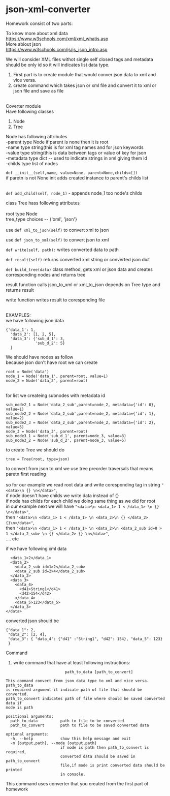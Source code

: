 # json-xml-converter

Homework consist of two parts: <br>

To know more about xml data <br>
https://www.w3schools.com/xml/xml_whatis.asp <br>
More abiout json <br>
https://www.w3schools.com/js/js_json_intro.asp <br>

We will consider XML files withot single self closed tags and metadata should be only id so it will indicates list data type.<br>

1. First part is to create module that would conver json data to xml and vice versa. <br>
2. create command which takes json or xml file and convert it to xml or json file and save as file <br>
<br>
Coverter module <br>
Have following classes <br>

1. Node 
2. Tree

Node has following attributes <br>
-parent type Node if parent is none then it is root <br>
-name type string(this is for xml tag names and for json keywords <br>
-value type string(this is data between tags or value of key for json <br>
-metadata type dict -- used to indicate strings in xml giving them id <br>
-childs type list of nodes <br>

```def __init__(self,name, value=None, parent=None,childs=[])``` <br>
if paretn is not None init adds created instance to parent's childs list <br><br>

```def add_child(self, node_1)``` - appends node_1 too node's childs <br>

class Tree hass following attributes <br>
<br>
root type Node <br>
tree_type choices -- {'xml', 'json'}  <br>
<br>
use ```def xml_to_json(self)``` to convert xml to json <br>

use ```def json_to_xml(self)``` to convert json to xml <br>

```def write(self, path):``` writes converted data to path <br>

```def result(self)``` returns converted xml string or converted json dict <br>

```def build_tree(data)``` class method, gets xml or json data and creates corresponding nodes and returns tree <br>

result function calls json_to_xml or xml_to_json depends on Tree type and returns result  <br>

write function writes result to coresponding file <br><br>


EXAMPLES: <br>
we have following json data 
```
{'data_1': 1,
  'data_2': [1, 2, 5],
  'data_3': {'sub_d_1': 3,
             'sub_d_2': 5}
  }
```

We should have nodes as follow <br>
because json don't have root we can create <br>
```
root = Node('data') 
node_1 = Node('data_1', parent=root, value=1)
node_2 = Node('data_2', parent=root)
``` 
<br>
for list we createing subnodes with metadata id <br>

```
sub_node2_1 = Node('data_2_sub',parent=node_2, metadata={'id': 0}, value=1)
sub_node2_2 = Node('data_2_sub',parent=node_2, metadata={'id': 1}, value=2)
sub_node2_3 = Node('data_2_sub',parent=node_2, metadata={'id': 2}, value=5)
node_3 = Node('data_3', parent=root)
sub_node3_1 = Node('sub_d_1', parent=node_3, value=3)
sub_node3_2 = Node('sub_d_2', parent=node_3, value=5)
```

to create Tree we should do <br>

```tree = Tree(root, type=json)```

to convert from json to xml we use tree preorder traversals that means paretn first reading <br>
<br>
so for our example we read root data and write coresponding tag in string ```"<data>\n {} \n</data>"```,  <br>
if node doesn't have childs we write data instead of {} <br>
if node has childs for each child we doing same thing as we did for root <br>
in our example next we will have ```"<data>\n <data_1> 1 < /data_1> \n {} \n</data>"```, <br>
then  ```"<data>\n <data_1> 1 < /data_1> \n <data_2>\n {} </data_2> {}\n</data>"```,<br>
then ```"<data>\n <data_1> 1 < /data_1> \n <data_2>\n <data_2_sub id=0 > 1 </data_2_sub> \n {} </data_2> {} \n</data>"```,<br>
  .... etc
  
if we have following xml data

```<data>
  <data_1>2</data_1>
  <data_2> 
    <data_2_sub id=1>2</data_2_sub>
    <data_2_sub id=2>4</data_2_sub>
  </data_2>
  <data_3>
    <data_4>
      <d41>String1</d41>
      <d42>154</d42>
    </data_4>
    <data_5>123</data_5>
  </data_3>
</data> 
```
converted json should be
```
{"data_1": 2,
 "data_2": [2, 4],
 "data_3": { "data_4": {"d41" :"String1", "d42": 154}, "data_5": 123}
 }
 ```
 
Command 
1. write command that have at least following instructions:

```usage: xml-json-converter [-h] [-m {output,path}]
                          path_to_data [path_to_convert]

This command convert from json data type to xml and vice versa. path_to_data
is required argument it indicate path of file that should be converted.
path_to_convert indicates path of file where should be saved converted data if
mode is path

positional arguments:
  path_to_data          path to file to be converted
  path_to_convert       path to file to be saved converted data

optional arguments:
  -h, --help            show this help message and exit
  -m {output,path}, --mode {output,path}
                        if mode is path then path_to_convert is required,
                        converted data should be saved in path_to_convert
                        file,if mode is print converted data should be printed
                        in console.
```
This command uses converter that you created from the first part of homework
